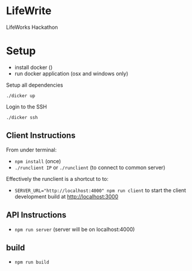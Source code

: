 # LifeWrite

LifeWorks Hackathon

# Setup
* install docker ()
* run docker application (osx and windows only)

Setup all dependencies

```
./dicker up
```

Login to the SSH

```
./dicker ssh
```

## Client Instructions

From under terminal:
- `npm install` (once)
- `./runclient IP` or `./runclient` (to connect to common server)

Effectively the runclient is a shortcut to to:
- `SERVER_URL="http://localhost:4000" npm run client` to start the client development build at [http://localhost:3000](http://localhost:3000)


## API Instructions

- `npm run server` (server will be on localhost:4000)


## build

- `npm run build`
